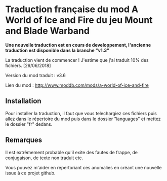 # Traduction française du mod A World of Ice and Fire du jeu Mount and Blade Warband

**Une nouvelle traduction est en cours de developpement, l'ancienne traduction est disponible dans la branche "v1.3"**

La traduction vient de commencer ! J'estime que j'ai traduit 10% des fichiers. [29/06/2018]

Version du mod traduit : v3.6

Lien du mod : http://www.moddb.com/mods/a-world-of-ice-and-fire

## Installation

Pour installer la traduction, il faut que vous telechargiez ces fichiers puis allez dans le répertoire du mod puis dans le dossier "languages" et mettez le dossier "fr" dedans.

## Remarques

Il est extrêmement probable qu'il exite des fautes de frappe, de conjugaison, de texte non traduit etc.

Vous pouvez m'aider en répertoriant ces anomalies en créant une nouvelle issue à ce projet github.

